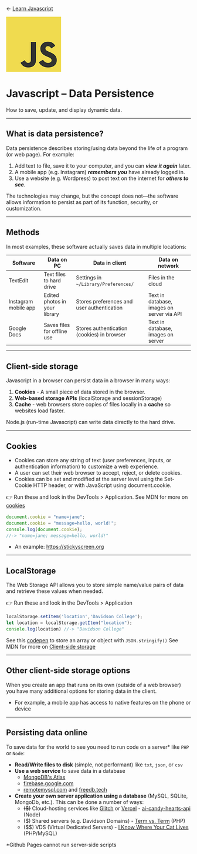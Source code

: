 <!-- paginate: true -->

← [Learn Javascript](../../)

<a href="../../"><img width="150" src="../../assets/img/logos/logo-javascript-150w.png"></a>

# Javascript – Data Persistence

How to save, update, and display dynamic data.




---

## What is data persistence?

Data persistence describes storing/using data beyond the life of a program (or web page). For example:

1. Add text to file, save it to your computer, and you can ***view it again*** later.
1. A mobile app (e.g. Instagram) ***remembers you*** have already logged in.
1. Use a website (e.g. Wordpress) to post text on the internet for ***others to see***.

The technologies may change, but the concept does not—the software allows information to persist as part of its function, security, or customization.



---

## Methods

In most examples, these software actually saves data in multiple locations:

Software | Data on PC | Data in client | Data on network
--- | --- | --- | ---
TextEdit | Text files to hard drive | Settings in `~/Library/Preferences/` | Files in the cloud
Instagram mobile app | Edited photos in your library | Stores preferences and user authentication | Text in database, images on server via API
Google Docs | Saves files for offline use | Stores authentication (cookies) in browser | Text in database, images on server





---

## Client-side storage

Javascript in a browser can persist data in a browser in many ways:

1. **Cookies** - A small piece of data stored in the browser.
1. **Web-based storage APIs** (localStorage and sessionStorage)
1. **Cache** - web browsers store copies of files locally in a **cache** so websites load faster.

Node.js (run-time Javascript) can write data directly to the hard drive.




---

## Cookies

- Cookies can store any string of text (user preferences, inputs, or authentication information) to customize a web experience.
- A user can set their web browser to accept, reject, or delete cookies.
- Cookies can be set and modified at the server level using the Set-Cookie HTTP header, or with JavaScript using document.cookie.

👉 Run these and look in the DevTools > Application. See MDN for more on [cookies](https://developer.mozilla.org/en-US/docs/Web/HTTP/Cookies)

```js
document.cookie = "name=jane";
document.cookie = "message=hello, world!";
console.log(document.cookie);
//-> "name=jane; message=hello, world!"
```

- An example: https://stickyscreen.org 



---

## LocalStorage

The Web Storage API allows you to store simple name/value pairs of data and retrieve these values when needed. 

👉 Run these and look in the DevTools > Application

```js
localStorage.setItem('location','Davidson College');
let location = localStorage.getItem("location");
console.log(location) //-> "Davidson College"
```

See this [codepen](https://codepen.io/owenmundy/pen/GRzOpNv) to store an array or object with `JSON.stringify()` 
See MDN for more on [Client-side storage](https://developer.mozilla.org/en-US/docs/Learn/JavaScript/Client-side_web_APIs/Client-side_storage)










---

## Other client-side storage options

When you create an app that runs on its own (outside of a web browser) you have many additional options for storing data in the client.
- For example, a mobile app has access to native features on the phone or device



---

## Persisting data online

To save data for the world to see you need to run code on a server* like `PHP` or `Node`:

- **Read/Write files to disk** (simple, not performant) like `txt`, `json`, or `csv` 
- **Use a web service** to save data in a database 
    - [MongoDB's Atlas](https://www.mongodb.com/atlas/database)
    - [firebase.google.com](https://firebase.google.com/)
    - [remotemysql.com](https://remotemysql.com/) and [freedb.tech](https://freedb.tech/)
- **Create your own server application using a database** (MySQL, SQLite, MongoDb, etc.). This can be done a number of ways:
    - <s>($)</s> Cloud-hosting services like [Glitch](https://glitch.com/) or [Vercel](https://vercel.com/) - [ai-candy-hearts-api](https://ai-candy-hearts-api.vercel.app) (Node)
    - ($) Shared servers (e.g. Davidson Domains) - [Term vs. Term](https://owenmundy.com/work/term-vs-term/) (PHP)
    - ($$) VDS (Virtual Dedicated Servers) - [I Know Where Your Cat Lives](https://iknowwhereyourcatlives.com) (PHP/MySQL)

<div class="caption slides-small">
	*Github Pages cannot run server-side scripts
</div> 

